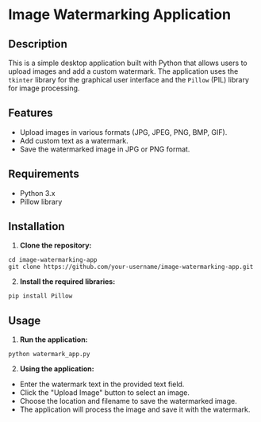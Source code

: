 # Image Watermarking Application
## Description
This is a simple desktop application built with Python that allows users to upload images and add a custom watermark. The application uses the `tkinter` library for the graphical user interface and the `Pillow` (PIL) library for image processing.

## Features
- Upload images in various formats (JPG, JPEG, PNG, BMP, GIF).
- Add custom text as a watermark.
- Save the watermarked image in JPG or PNG format.

## Requirements
- Python 3.x
- Pillow library

## Installation
1. **Clone the repository:**
```
cd image-watermarking-app
git clone https://github.com/your-username/image-watermarking-app.git
```

2. **Install the required libraries:**
```
pip install Pillow
```

## Usage
1. **Run the application:**
```
python watermark_app.py
```

2. **Using the application:**
- Enter the watermark text in the provided text field.
- Click the "Upload Image" button to select an image.
- Choose the location and filename to save the watermarked image.
- The application will process the image and save it with the watermark.